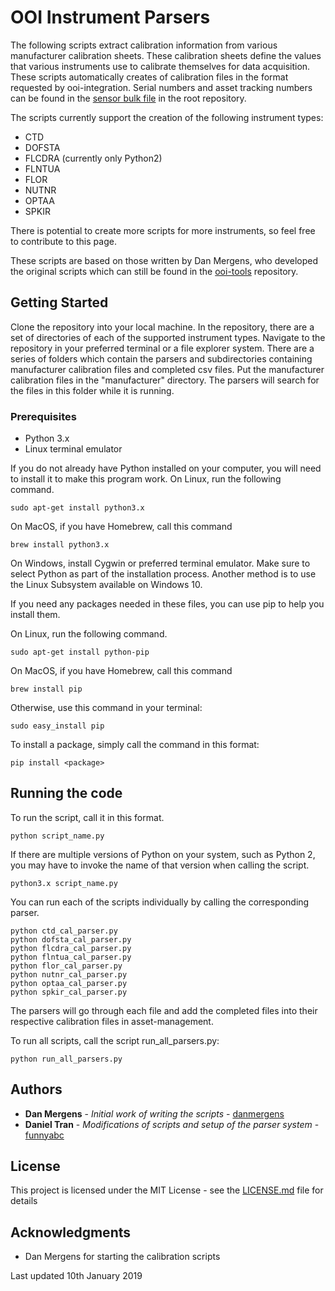 # OOI Instrument Parsers

 The following scripts extract calibration information from various manufacturer calibration sheets. These calibration sheets define the values that various instruments use to calibrate themselves for data acquisition.
 These scripts automatically creates of calibration files in the format requested by ooi-integration.
 Serial numbers and asset tracking numbers can be found in the [sensor bulk file](
https://github.com/funnyabc/asset-management/blob/master/bulk/sensor_bulk_load-AssetRecord.csv) in the root repository.

The scripts currently support the creation of the following instrument types:
* CTD
* DOFSTA
* FLCDRA (currently only Python2)
* FLNTUA
* FLOR
* NUTNR
* OPTAA
* SPKIR

There is potential to create more scripts for more instruments, so feel free to contribute to this page.

These scripts are based on those written by Dan Mergens, who developed the original scripts which can still be found in the [ooi-tools](https://github.com/oceanobservatories/ooi-tools/tree/master/instrument/calibration) repository.

## Getting Started

Clone the repository into your local machine. In the repository, there are a set of directories of each of the supported instrument types. Navigate to the repository in your preferred terminal or a file explorer system. There are a series of folders which contain the parsers and subdirectories containing manufacturer calibration files and completed csv files. Put the manufacturer calibration files in the "manufacturer" directory. The parsers will search for the files in this folder while it is running.

### Prerequisites

* Python 3.x
* Linux terminal emulator

If you do not already have Python installed on your computer, you will need to install it to make this program work.
On Linux, run the following command.
```
sudo apt-get install python3.x
```
On MacOS, if you have Homebrew, call this command
```
brew install python3.x
```
On Windows, install Cygwin or preferred terminal emulator. Make sure to select Python as part of the installation process.
Another method is to use the Linux Subsystem available on Windows 10.

If you need any packages needed in these files, you can use pip to help you install them.

On Linux, run the following command.
```
sudo apt-get install python-pip
```
On MacOS, if you have Homebrew, call this command
```
brew install pip
```
Otherwise, use this command in your terminal:
```
sudo easy_install pip
```

To install a package, simply call the command in this format:

```
pip install <package>
```
## Running the code

To run the script, call it in this format.
```
python script_name.py
```

If there are multiple versions of Python on your system, such as Python 2, you may have to invoke the name of that version when calling the script.
```
python3.x script_name.py
```

You can run each of the scripts individually by calling the corresponding parser.
```
python ctd_cal_parser.py
python dofsta_cal_parser.py
python flcdra_cal_parser.py
python flntua_cal_parser.py
python flor_cal_parser.py
python nutnr_cal_parser.py
python optaa_cal_parser.py
python spkir_cal_parser.py
```

The parsers will go through each file and add the completed files into their respective calibration files in asset-management.

To run all scripts, call the script run_all_parsers.py:
```
python run_all_parsers.py
```

## Authors

* **Dan Mergens** - *Initial work of writing the scripts* - [danmergens](https://github.com/danmergens)
* **Daniel Tran** - *Modifications of scripts and setup of the parser system* - [funnyabc](https://github.com/funnyabc)

## License

This project is licensed under the MIT License - see the [LICENSE.md](LICENSE.md) file for details

## Acknowledgments

* Dan Mergens for starting the calibration scripts

Last updated 10th January 2019

